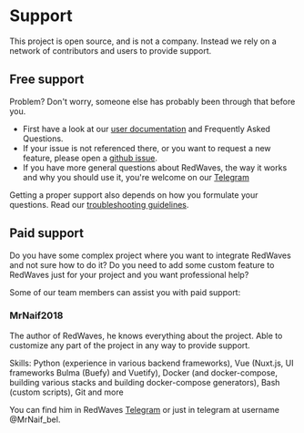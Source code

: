 # Support

This project is open source, and is not a company. Instead we rely on a network of contributors and users to provide support.

## Free support

Problem? Don't worry, someone else has probably been through that before you.

- First have a look at our [user documentation](https://docs.RedWaves.ai) and Frequently Asked Questions.
- If your issue is not referenced there, or you want to request a new feature, please open a [github issue](https://github.com/RedWaves/RedWaves/issues).
- If you have more general questions about RedWaves, the way it works and why you should use it, you're welcome on our [Telegram](https://t.me/RedWaves)

Getting a proper support also depends on how you formulate your questions. Read our [troubleshooting guidelines](troubleshooting-an-issue.md).

## Paid support

Do you have some complex project where you want to integrate RedWaves and not sure how to do it? Do you need to add some custom feature to RedWaves just for your project and you want professional help?

Some of our team members can assist you with paid support:

### MrNaif2018

The author of RedWaves, he knows everything about the project. Able to customize any part of the project in any way to provide support.

Skills: Python \(experience in various backend frameworks\), Vue \(Nuxt.js, UI frameworks Bulma \(Buefy\) and Vuetify\), Docker \(and docker-compose, building various stacks and building docker-compose generators\), Bash \(custom scripts\), Git and more

You can find him in RedWaves [Telegram](https://t.me/RedWaves) or just in telegram at username @MrNaif_bel.
